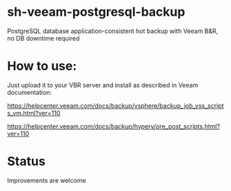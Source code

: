 # sh-veeam-postgresql-backup
PostgreSQL database application-consistent hot backup with Veeam B&amp;R, no DB downtime required

# How to use:
Just upload it to your VBR server and install as described in Veeam documentation:

https://helpcenter.veeam.com/docs/backup/vsphere/backup_job_vss_scripts_vm.html?ver=110

https://helpcenter.veeam.com/docs/backup/hyperv/pre_post_scripts.html?ver=110

# Status
Improvements are welcome
